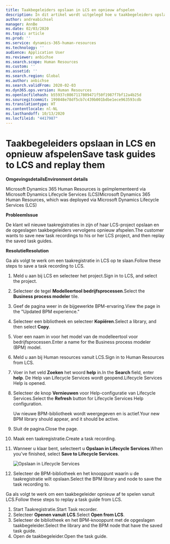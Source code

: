 ```yaml
---
title: Taakbegeleiders opslaan in LCS en opnieuw afspelen
description: In dit artikel wordt uitgelegd hoe u taakbegeleiders opslaat in Microsoft Dynamics Lifecycle Services (LCS) en ze vervolgens opnieuw afspeelt.
author: andreabichsel
manager: AnnBe
ms.date: 02/03/2020
ms.topic: article
ms.prod: ''
ms.service: dynamics-365-human-resources
ms.technology: ''
audience: Application User
ms.reviewer: anbichse
ms.search.scope: Human Resources
ms.custom: ''
ms.assetid: ''
ms.search.region: Global
ms.author: anbichse
ms.search.validFrom: 2020-02-03
ms.dyn365.ops.version: Human Resources
ms.openlocfilehash: b55937c0867117809471f50f1987f7bf12a4b25d
ms.sourcegitcommit: 199848e78df5cb7c439b001bdbe1ece963593cdb
ms.translationtype: HT
ms.contentlocale: nl-NL
ms.lasthandoff: 10/13/2020
ms.locfileid: "4417987"
---
```

# <a name="save-task-guides-to-lcs-and-replay-them"></a><span data-ttu-id="127e4-103">Taakbegeleiders opslaan in LCS en opnieuw afspelen</span><span class="sxs-lookup"><span data-stu-id="127e4-103">Save task guides to LCS and replay them</span></span>

<span data-ttu-id="127e4-104">**Omgevingsdetails**</span><span class="sxs-lookup"><span data-stu-id="127e4-104">**Environment details**</span></span> 

<span data-ttu-id="127e4-105">Microsoft Dynamics 365 Human Resources is geïmplementeerd via Microsoft Dynamics Lifecycle Services (LCS)</span><span class="sxs-lookup"><span data-stu-id="127e4-105">Microsoft Dynamics 365 Human Resources, which was deployed via Microsoft Dynamics Lifecycle Services (LCS)</span></span>

<span data-ttu-id="127e4-106">**Probleem**</span><span class="sxs-lookup"><span data-stu-id="127e4-106">**Issue**</span></span>

<span data-ttu-id="127e4-107">De klant wil nieuwe taakregistraties in zijn of haar LCS-project opslaan en de opgeslagen taakbegeleiders vervolgens opnieuw afspelen.</span><span class="sxs-lookup"><span data-stu-id="127e4-107">The customer wants to save new task recordings to his or her LCS project, and then replay the saved task guides.</span></span>

<span data-ttu-id="127e4-108">**Resolutie**</span><span class="sxs-lookup"><span data-stu-id="127e4-108">**Resolution**</span></span>

<span data-ttu-id="127e4-109">Ga als volgt te werk om een taakregistratie in LCS op te slaan.</span><span class="sxs-lookup"><span data-stu-id="127e4-109">Follow these steps to save a task recording to LCS.</span></span>

1. <span data-ttu-id="127e4-110">Meld u aan bij LCS en selecteer het project.</span><span class="sxs-lookup"><span data-stu-id="127e4-110">Sign in to LCS, and select the project.</span></span>
2. <span data-ttu-id="127e4-111">Selecteer de tegel **Modelleertool bedrijfsprocessen**.</span><span class="sxs-lookup"><span data-stu-id="127e4-111">Select the **Business process modeler** tile.</span></span>
3. <span data-ttu-id="127e4-112">Geef de pagina weer in de bijgewerkte BPM-ervaring.</span><span class="sxs-lookup"><span data-stu-id="127e4-112">View the page in the "Updated BPM experience."</span></span>
4. <span data-ttu-id="127e4-113">Selecteer een bibliotheek en selecteer **Kopiëren**.</span><span class="sxs-lookup"><span data-stu-id="127e4-113">Select a library, and then select **Copy**.</span></span>
5. <span data-ttu-id="127e4-114">Voer een naam in voor het model van de modelleertool voor bedrijfsprocessen.</span><span class="sxs-lookup"><span data-stu-id="127e4-114">Enter a name for the Business process modeler (BPM) model.</span></span>
6. <span data-ttu-id="127e4-115">Meld u aan bij Human resources vanuit LCS.</span><span class="sxs-lookup"><span data-stu-id="127e4-115">Sign in to Human Resources from LCS.</span></span>
7. <span data-ttu-id="127e4-116">Voer in het veld **Zoeken** het woord **help** in.</span><span class="sxs-lookup"><span data-stu-id="127e4-116">In the **Search** field, enter **help**.</span></span> <span data-ttu-id="127e4-117">De Help van Lifecycle Services wordt geopend.</span><span class="sxs-lookup"><span data-stu-id="127e4-117">Lifecycle Services Help is opened.</span></span>
8. <span data-ttu-id="127e4-118">Selecteer de knop **Vernieuwen** voor Help-configuratie van Lifecycle Services.</span><span class="sxs-lookup"><span data-stu-id="127e4-118">Select the **Refresh** button for Lifecycle Services Help configuration.</span></span>

    <span data-ttu-id="127e4-119">Uw nieuwe BPM-bibliotheek wordt weergegeven en is actief.</span><span class="sxs-lookup"><span data-stu-id="127e4-119">Your new BPM library should appear, and it should be active.</span></span>

9. <span data-ttu-id="127e4-120">Sluit de pagina.</span><span class="sxs-lookup"><span data-stu-id="127e4-120">Close the page.</span></span>
10. <span data-ttu-id="127e4-121">Maak een taakregistratie.</span><span class="sxs-lookup"><span data-stu-id="127e4-121">Create a task recording.</span></span>
11. <span data-ttu-id="127e4-122">Wanneer u klaar bent, selecteert u **Opslaan in Lifecycle Services**.</span><span class="sxs-lookup"><span data-stu-id="127e4-122">When you've finished, select **Save to Lifecycle Services**.</span></span>

    ![Opslaan in Lifecycle Services](media/task-guides.png)

12. <span data-ttu-id="127e4-124">Selecteer de BPM-bibliotheek en het knooppunt waarin u de taakregistratie wilt opslaan.</span><span class="sxs-lookup"><span data-stu-id="127e4-124">Select the BPM library and node to save the task recording to.</span></span>

<span data-ttu-id="127e4-125">Ga als volgt te werk om een taakbegeleider opnieuw af te spelen vanuit LCS.</span><span class="sxs-lookup"><span data-stu-id="127e4-125">Follow these steps to replay a task guide from LCS.</span></span>

1. <span data-ttu-id="127e4-126">Start Taakregistratie.</span><span class="sxs-lookup"><span data-stu-id="127e4-126">Start Task recorder.</span></span>
2. <span data-ttu-id="127e4-127">Selecteer **Openen vanuit LCS**.</span><span class="sxs-lookup"><span data-stu-id="127e4-127">Select **Open from LCS**.</span></span>
3. <span data-ttu-id="127e4-128">Selecteer de bibliotheek en het BPM-knooppunt met de opgeslagen taakbegeleider.</span><span class="sxs-lookup"><span data-stu-id="127e4-128">Select the library and the BPM node that have the saved task guide.</span></span>
4. <span data-ttu-id="127e4-129">Open de taakbegeleider.</span><span class="sxs-lookup"><span data-stu-id="127e4-129">Open the task guide.</span></span>
